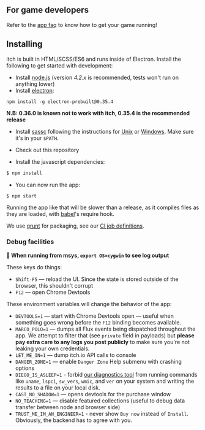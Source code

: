 
## For game developers

Refer to the [app faq](https://itch.io/docs/app/faq) to know how to get your game running!

## Installing

itch is built in HTML/SCSS/ES6 and runs inside of Electron. Install the
following to get started with development:

* Install [node.js][] (version *4.2.x* is recommended, tests won't run on anything lower)
* Install [electron][]:

[node.js]: https://nodejs.org/
[electron]: https://github.com/atom/electron

```
npm install -g electron-prebuilt@0.35.4
```

**N.B: 0.36.0 is known not to work with itch, 0.35.4 is the recommended release**

* Install [sassc][] following the instructions for [Unix][sassc-unix] or
  [Windows][sassc-win].  Make sure it's in your `$PATH`.

[sassc]: https://github.com/sass/sassc
[sassc-unix]: https://github.com/sass/sassc/blob/master/docs/building/unix-instructions.md
[sassc-win]: https://github.com/sass/sassc/blob/master/docs/building/windows-instructions.md

* Check out this repository

* Install the javascript dependencies:

```bash
$ npm install
```

* You can now run the app:

```bash
$ npm start
```

Running the app like that will be slower than a release, as it compiles
files as they are loaded, with [babel][]'s require hook.

We use [grunt][] for packaging, see our [CI job definitions][ci].

[babel]: http://babeljs.io/
[grunt]: https://github.com/gruntjs/grunt
[ci]: https://github.com/itchio/ci.itch.ovh/blob/master/src/jobs/itch.yml

### Debug facilities

**:memo: When running from msys, `export OS=cygwin` to see log output**

These keys do things:

  * `Shift-F5` — reload the UI. Since the state is stored outside of the browser,
    this shouldn't corrupt 
  * `F12` — open Chrome Devtools

These environment variables will change the behavior of the app:

  * `DEVTOOLS=1` — start with Chrome Devtools open — useful when something goes
    wrong before the `F12` binding becomes available.
  * `MARCO_POLO=1` — dumps all Flux events being dispatched throughout the app.
    We attempt to filter that (see `private` field in payloads) but **please
    pay extra care to any logs you post publicly** to make sure you're not leaking
    your own credentials.
  * `LET_ME_IN=1` — dump itch.io API calls to console
  * `DANGER_ZONE=1` — enable `Danger Zone` Help submenu with crashing options
  * `DIEGO_IS_ASLEEP=1` - forbid [our diagnostics tool][diego] from running commands like
    `uname`, `lspci`, `sw_vers`, `wmic`, and `ver` on your system and writing
    the results to a file on your local disk.
  * `CAST_NO_SHADOW=1` — opens devtools for the purchase window
  * `NO_TEACHING=1` — disable featured collections (useful to debug data transfer
    between node and browser side)
  * `TRUST_ME_IM_AN_ENGINEER=1` - never show `Buy now` instead of `Install`.
    Obviously, the backend has to agree with you.

[diego]: diego.md

